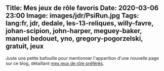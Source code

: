Title: Mes jeux de rôle favoris
Date: 2020-03-06 23:00
Image: images/jdr/PsiRun.jpg
Tags: lang:fr, jdr, dedale, les-13-reliques, willy-favre, johan-scipion, john-harper, meguey-baker, manuel bedouet, yno, gregory-pogorzelski, gratuit, jeux
---

Juste une petite bafouille pour mentionner l'apparition d'une nouvelle page sur ce blog,
détaillant [mes jeux de rôle préférés](pages/jdr-favoris.html).
